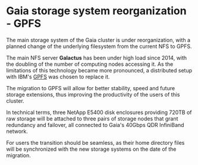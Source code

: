 # Gaia storage system reorganization - GPFS 

The main storage system of the Gaia cluster is under reorganization, with a planned change of the underlying filesystem from the current NFS to GPFS.

The main NFS server __Galactus__ has been under high load since 2014, with the doubling of the number of computing nodes accessing it. 
As the limitations of this technology became more pronounced, a distributed setup with IBM's [GPFS](http://www-03.ibm.com/software/products/en/software) was chosen to replace it.

The migration to GPFS will allow for better stability, speed and future storage extensions, thus improving the productivity of the users of this cluster.

In technical terms, three NetApp E5400 disk enclosures providing 720TB of raw storage will be attached to three pairs of storage nodes that grant redundancy and failover, all
connected to Gaia's 40Gbps QDR InfiniBand network.

For users the transition should be seamless, as their home directory files will be synchronized with the new storage systems on the date of the migration.
